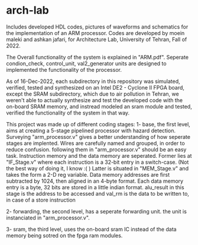 # arch-lab
Includes developed HDL codes, pictures of waveforms and schematics for the implementation of an ARM processor.
Codes are developed by moein maleki and ashkan jafari, for Architecture Lab, University of Tehran, Fall of 2022. 

The Overall functionality of the system is explained in "ARM.pdf". Seperate condion_check, control_unit, val2_generator units are 
designed to implemented the functionality of the processor.

As of 16-Dec-2022, each subdirectory in this repository was simulated, verified, tested and synthesized on an Intel DE2 - Cyclone II FPGA board,
except the SRAM subdirectory, which due to air pollution in Tehran, we weren't able to actually synthesize and test the developed code with the
on-board SRAM memory, and instread modeled an sram module and tested, verified the functionality of the system in that way.  

This project was made up of different coding stages:
  1- base, the first level, aims at creating a 5-stage pipelined processor with hazard detection.
      Surveying "arm_processor.v" gives a better understanding of how seperate stages are implented.
      Wires are carefully named and grouped, in order to reduce confusion. following them in "arm_processor.v" should be an easy task.
      Instruction memory and the data memory are seperated.
      Former lies at "IF_Stage.v" where each instruction is a 32-bit entry in a switch-case. (Not the best way of doing it, I know :( )
      Latter is situated in "MEM_Stage.v" and takes the form a 2-D reg variable.
      Data memory addresses are first subtracted by 1024, then aligned in an 4-byte format.
      Each data memory entry is a byte, 32 bits are stored in a little indian format.
      alu_result in this stage is the address to be accessed and val_rm is the data to be written to, in case of a store instruction 
      
  2- forwarding, the second level, has a seperate forwarding unit. the unit is instanciated in "arm_processor.v".
  
  3- sram, the third level, uses the on-board sram IC instead of the data memory being sotred on the fpga ram modules.
  
